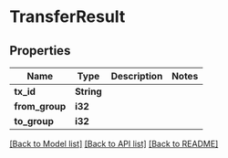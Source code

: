 # TransferResult

## Properties

Name | Type | Description | Notes
------------ | ------------- | ------------- | -------------
**tx_id** | **String** |  | 
**from_group** | **i32** |  | 
**to_group** | **i32** |  | 

[[Back to Model list]](../README.md#documentation-for-models) [[Back to API list]](../README.md#documentation-for-api-endpoints) [[Back to README]](../README.md)


